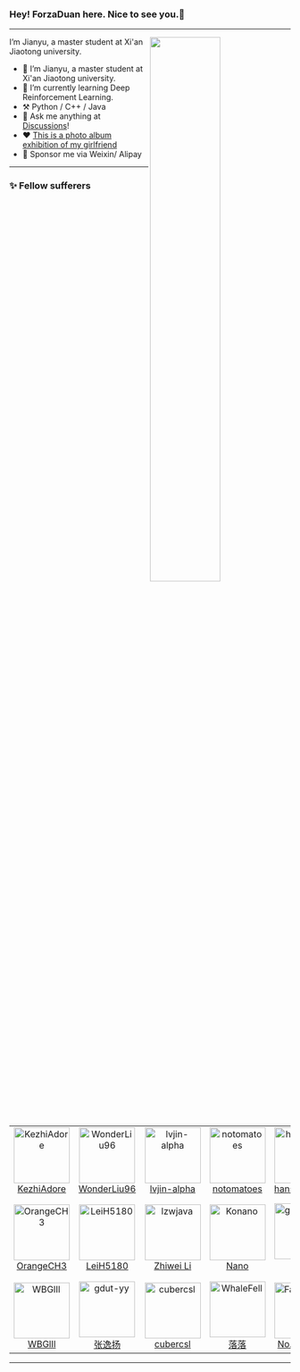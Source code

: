 ### Hey! ForzaDuan here. Nice to see you.👋
---
<!--
**ForzaDuan/ForzaDuan** is a ✨ _special_ ✨ repository because its `README.md` (this file) appears on your GitHub profile.

Here are some ideas to get you started:

- 🔭 I’m currently working on ...
- 🌱 I’m currently learning ...
- 👯 I’m looking to collaborate on ...
- 🤔 I’m looking for help with ...
- 💬 Ask me about ...
- 📫 How to reach me: ...
- 😄 Pronouns: ...
- ⚡ Fun fact: ...
-->
<picture>
    <source media="(prefers-color-scheme: dark)" srcset="https://github-readme-stats.vercel.app/api?username=ForzaDuan&theme=tokyonight&show_icons=true">
    <img align="right" width="50%" src="https://github-readme-stats-ouuan.vercel.app/api?username=ouuan&show_icons=true">
</picture>

<!--START_SECTION:descreiption-->
I’m Jianyu, a master student at Xi'an Jiaotong university.
- 🔭 I’m Jianyu, a master student at Xi'an Jiaotong university.
- 🌱 I’m currently learning Deep Reinforcement Learning.
- :hammer_and_pick: Python / C++ / Java
- :thought_balloon: Ask me anything at [Discussions](https://github.com/ForzaDuan/ForzaDuan/discussions/new)!
- :heart: [This is a photo album exhibition of my girlfriend]()
- 🎉 Sponsor me via Weixin/ Alipay
<!--END_SECTION:descreiption-->

---

### :sparkles: Fellow sufferers

<!--START_SECTION:top-followers-->
<table>
  <tr>
    <td align="center">
      <a href="https://github.com/KezhiAdore">
        <img src="https://avatars.githubusercontent.com/u/37324328?v=4" width="100px;" alt="KezhiAdore"/>
      </a>
      <br />
      <a href="https://github.com/KezhiAdore">KezhiAdore</a>
    </td>
    <td align="center">
      <a href="https://github.com/WonderLiu96">
        <img src="https://avatars.githubusercontent.com/u/17374965?v=4" width="100px;" alt="WonderLiu96"/>
      </a>
      <br />
      <a href="https://github.com/WonderLiu96">WonderLiu96</a>
    </td>
    <td align="center">
      <a href="https://github.com/lvjin-alpha">
        <img src="https://avatars.githubusercontent.com/u/30590441?v=4" width="100px;" alt="lvjin-alpha"/>
      </a>
      <br />
      <a href="https://github.com/lvjin-alpha">lvjin-alpha</a>
    </td>
    <td align="center">
      <a href="https://github.com/notomatoes">
        <img src="https://avatars.githubusercontent.com/u/44357849?v=4" width="100px;" alt="notomatoes"/>
      </a>
      <br />
      <a href="https://github.com/notomatoes">notomatoes</a>
    </td>
    <td align="center">
      <a href="https://github.com/hanshuo123i">
        <img src="https://avatars.githubusercontent.com/u/47047984?v=4" width="100px;" alt="hanshuo123i"/>
      </a>
      <br />
      <a href="https://github.com/hanshuo123i">hanshuo123i</a>
    </td>
    <td align="center">
      <a href="https://github.com/Quchangsheng">
        <img src="https://avatars.githubusercontent.com/u/61783209?v=4" width="100px;" alt="Quchangsheng"/>
      </a>
      <br />
      <a href="https://github.com/Quchangsheng">Quchangsheng</a>
    </td>
    <td align="center">
      <a href="https://github.com/GaoZiHong">
        <img src="https://avatars.githubusercontent.com/u/48216024?v=4" width="100px;" alt="GaoZiHong"/>
      </a>
      <br />
      <a href="https://github.com/GaoZiHong">GaoZiHong</a>
    </td>
  </tr>
  <tr>
    <td align="center">
      <a href="https://github.com/OrangeCH3">
        <img src="https://avatars.githubusercontent.com/u/71698216?v=4" width="100px;" alt="OrangeCH3"/>
      </a>
      <br />
      <a href="https://github.com/OrangeCH3">OrangeCH3</a>
    </td>
    <td align="center">
      <a href="https://github.com/LeiH5180">
        <img src="https://avatars.githubusercontent.com/u/109208671?v=4" width="100px;" alt="LeiH5180"/>
      </a>
      <br />
      <a href="https://github.com/LeiH5180">LeiH5180</a>
    </td>
    <td align="center">
      <a href="https://github.com/lzwjava">
        <img src="https://avatars2.githubusercontent.com/u/5022872" width="100px;" alt="lzwjava"/>
      </a>
      <br />
      <a href="https://github.com/lzwjava">Zhiwei Li</a>
    </td>
    <td align="center">
      <a href="https://github.com/Konano">
        <img src="https://avatars2.githubusercontent.com/u/22500116" width="100px;" alt="Konano"/>
      </a>
      <br />
      <a href="https://github.com/Konano">Nano</a>
    </td>
    <td align="center">
      <a href="https://github.com/guofei9987">
        <img src="https://avatars2.githubusercontent.com/u/19920283" width="100px;" alt="guofei9987"/>
      </a>
      <br />
      <a href="https://github.com/guofei9987">郭飞</a>
    </td>
    <td align="center">
      <a href="https://github.com/Trumeet">
        <img src="https://avatars2.githubusercontent.com/u/17158086" width="100px;" alt="Trumeet"/>
      </a>
      <br />
      <a href="https://github.com/Trumeet">Yuuta Liang</a>
    </td>
    <td align="center">
      <a href="https://github.com/Clansty">
        <img src="https://avatars2.githubusercontent.com/u/18461360" width="100px;" alt="Clansty"/>
      </a>
      <br />
      <a href="https://github.com/Clansty">凌莞~(=^▽^=)</a>
    </td>
  </tr>
  <tr>
    <td align="center">
      <a href="https://github.com/WBGlIl">
        <img src="https://avatars2.githubusercontent.com/u/29301859" width="100px;" alt="WBGlIl"/>
      </a>
      <br />
      <a href="https://github.com/WBGlIl">WBGlIl</a>
    </td>
    <td align="center">
      <a href="https://github.com/gdut-yy">
        <img src="https://avatars2.githubusercontent.com/u/33390928" width="100px;" alt="gdut-yy"/>
      </a>
      <br />
      <a href="https://github.com/gdut-yy">张逸扬</a>
    </td>
    <td align="center">
      <a href="https://github.com/cubercsl">
        <img src="https://avatars2.githubusercontent.com/u/22931465" width="100px;" alt="cubercsl"/>
      </a>
      <br />
      <a href="https://github.com/cubercsl">cubercsl</a>
    </td>
    <td align="center">
      <a href="https://github.com/WhaleFell">
        <img src="https://avatars2.githubusercontent.com/u/63758849" width="100px;" alt="WhaleFell"/>
      </a>
      <br />
      <a href="https://github.com/WhaleFell">落落</a>
    </td>
    <td align="center">
      <a href="https://github.com/Fantasy9527">
        <img src="https://avatars2.githubusercontent.com/u/9129438" width="100px;" alt="Fantasy9527"/>
      </a>
      <br />
      <a href="https://github.com/Fantasy9527">No.142857</a>
    </td>
    <td align="center">
      <a href="https://github.com/tengge1">
        <img src="https://avatars2.githubusercontent.com/u/10705556" width="100px;" alt="tengge1"/>
      </a>
      <br />
      <a href="https://github.com/tengge1">tengge1</a>
    </td>
    <td align="center">
      <a href="https://github.com/Enter-tainer">
        <img src="https://avatars2.githubusercontent.com/u/25521218" width="100px;" alt="Enter-tainer"/>
      </a>
      <br />
      <a href="https://github.com/Enter-tainer">Wenzhuo Liu</a>
    </td>
  </tr>
</table>
<!--END_SECTION:top-followers-->


---
